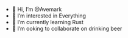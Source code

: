 - 👋 Hi, I’m @Avemark
- 👀 I’m interested in Everything
- 🌱 I’m currently learning Rust
- 💞️ I’m  ooking to collaborate on drinking beer
